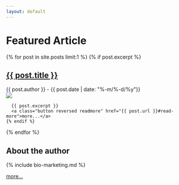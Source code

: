```yaml
---
layout: default
---
```



<h1>Featured Article</h1>
<article id="featured-post">
  {% for post in site.posts limit:1 %}
    {% if post.excerpt %}
      <h2><a href="{{ post.url }}">{{ post.title }}</a></h2>
      <summary class="byline">
        {{ post.author }} - 
        {{ post.date | date: "%-m/%-d/%y"}}
      </summary>
      <img class="featured-image" src="{{ site.url }}/assets/images/{{ post.img }}" />

      {{ post.excerpt }}
      <a class="button reversed readmore" href="{{ post.url }}#read-more">more...</a>
    {% endif %}
  {% endfor %}
</article>

<h2>About the author</h2>

{% include bio-marketing.md %}

<a class=" button reversed readmore" href="about.html">more...</a>